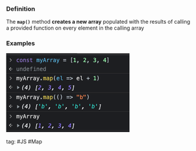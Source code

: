 ### Definition
The **`map()`** method **creates a new array** populated with the results of calling a provided function on every element in the calling array

### Examples
![](./photo/Pasted%20image%2020230217151049.png)

tag: #JS #Map 